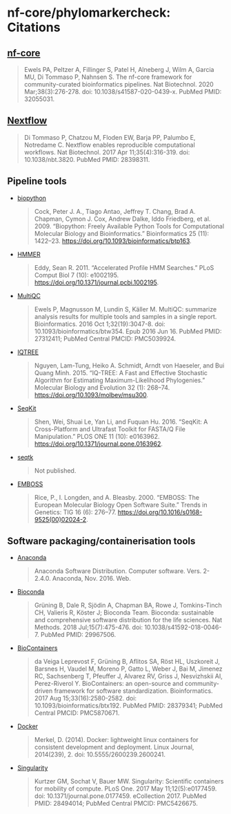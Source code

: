 # nf-core/phylomarkercheck: Citations

## [nf-core](https://pubmed.ncbi.nlm.nih.gov/32055031/)

> Ewels PA, Peltzer A, Fillinger S, Patel H, Alneberg J, Wilm A, Garcia MU, Di Tommaso P, Nahnsen S. The nf-core framework for community-curated bioinformatics pipelines. Nat Biotechnol. 2020 Mar;38(3):276-278. doi: 10.1038/s41587-020-0439-x. PubMed PMID: 32055031.

## [Nextflow](https://pubmed.ncbi.nlm.nih.gov/28398311/)

> Di Tommaso P, Chatzou M, Floden EW, Barja PP, Palumbo E, Notredame C. Nextflow enables reproducible computational workflows. Nat Biotechnol. 2017 Apr 11;35(4):316-319. doi: 10.1038/nbt.3820. PubMed PMID: 28398311.

## Pipeline tools

- [biopython](https://academic.oup.com/bioinformatics/article/25/11/1422/330687)

  > Cock, Peter J. A., Tiago Antao, Jeffrey T. Chang, Brad A. Chapman, Cymon J. Cox, Andrew Dalke, Iddo Friedberg, et al. 2009. “Biopython: Freely Available Python Tools for Computational Molecular Biology and Bioinformatics.” Bioinformatics 25 (11): 1422–23. https://doi.org/10.1093/bioinformatics/btp163.

- [HMMER](https://journals.plos.org/ploscompbiol/article?id=10.1371/journal.pcbi.1002195)

  > Eddy, Sean R. 2011. “Accelerated Profile HMM Searches.” PLoS Comput Biol 7 (10): e1002195. https://doi.org/10.1371/journal.pcbi.1002195.

- [MultiQC](https://pubmed.ncbi.nlm.nih.gov/27312411/)

  > Ewels P, Magnusson M, Lundin S, Käller M. MultiQC: summarize analysis results for multiple tools and samples in a single report. Bioinformatics. 2016 Oct 1;32(19):3047-8. doi: 10.1093/bioinformatics/btw354. Epub 2016 Jun 16. PubMed PMID: 27312411; PubMed Central PMCID: PMC5039924.

- [IQTREE](https://academic.oup.com/mbe/article/32/1/268/2925592)

  > Nguyen, Lam-Tung, Heiko A. Schmidt, Arndt von Haeseler, and Bui Quang Minh. 2015. “IQ-TREE: A Fast and Effective Stochastic Algorithm for Estimating Maximum-Likelihood Phylogenies.” Molecular Biology and Evolution 32 (1): 268–74. https://doi.org/10.1093/molbev/msu300.

- [SeqKit](https://journals.plos.org/plosone/article?id=10.1371/journal.pone.0163962)

  > Shen, Wei, Shuai Le, Yan Li, and Fuquan Hu. 2016. “SeqKit: A Cross-Platform and Ultrafast Toolkit for FASTA/Q File Manipulation.” PLOS ONE 11 (10): e0163962. https://doi.org/10.1371/journal.pone.0163962.

- [seqtk](https://github.com/lh3/seqtk)

  > Not published.

- [EMBOSS](http://emboss.open-bio.org/)

  > Rice, P., I. Longden, and A. Bleasby. 2000. “EMBOSS: The European Molecular Biology Open Software Suite.” Trends in Genetics: TIG 16 (6): 276–77. https://doi.org/10.1016/s0168-9525(00)02024-2.

## Software packaging/containerisation tools

- [Anaconda](https://anaconda.com)

  > Anaconda Software Distribution. Computer software. Vers. 2-2.4.0. Anaconda, Nov. 2016. Web.

- [Bioconda](https://pubmed.ncbi.nlm.nih.gov/29967506/)

  > Grüning B, Dale R, Sjödin A, Chapman BA, Rowe J, Tomkins-Tinch CH, Valieris R, Köster J; Bioconda Team. Bioconda: sustainable and comprehensive software distribution for the life sciences. Nat Methods. 2018 Jul;15(7):475-476. doi: 10.1038/s41592-018-0046-7. PubMed PMID: 29967506.

- [BioContainers](https://pubmed.ncbi.nlm.nih.gov/28379341/)

  > da Veiga Leprevost F, Grüning B, Aflitos SA, Röst HL, Uszkoreit J, Barsnes H, Vaudel M, Moreno P, Gatto L, Weber J, Bai M, Jimenez RC, Sachsenberg T, Pfeuffer J, Alvarez RV, Griss J, Nesvizhskii AI, Perez-Riverol Y. BioContainers: an open-source and community-driven framework for software standardization. Bioinformatics. 2017 Aug 15;33(16):2580-2582. doi: 10.1093/bioinformatics/btx192. PubMed PMID: 28379341; PubMed Central PMCID: PMC5870671.

- [Docker](https://dl.acm.org/doi/10.5555/2600239.2600241)

  > Merkel, D. (2014). Docker: lightweight linux containers for consistent development and deployment. Linux Journal, 2014(239), 2. doi: 10.5555/2600239.2600241.

- [Singularity](https://pubmed.ncbi.nlm.nih.gov/28494014/)

  > Kurtzer GM, Sochat V, Bauer MW. Singularity: Scientific containers for mobility of compute. PLoS One. 2017 May 11;12(5):e0177459. doi: 10.1371/journal.pone.0177459. eCollection 2017. PubMed PMID: 28494014; PubMed Central PMCID: PMC5426675.
